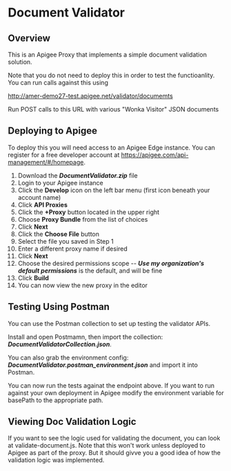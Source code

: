 # Document Validator

## Overview

This is an Apigee Proxy that implements a simple document validation solution.

Note that you do not need to deploy this in order to test the functioanlity. You can run calls against this using

http://amer-demo27-test.apigee.net/validator/documemts

Run POST calls to this URL with various "Wonka Visitor" JSON documents

## Deploying to Apigee

To deploy this you will need access to an Apigee Edge instance. You can register for a free developer account
at https://apigee.com/api-management/#/homepage.

1. Download the ***DocumentValidator.zip*** file
2. Login to your Apigee instance
3. Click the **Develop** icon on the left bar menu (first icon beneath your account name)
4. Click **API Proxies**
5. Click the **+Proxy** button located in the upper right
6. Choose **Proxy Bundle** from the list of choices
7. Click **Next**
8. Click the **Choose File** button
9. Select the file you saved in Step 1
10. Enter a different proxy name if desired
11. Click **Next**
12. Choose the desired permissions scope -- ***Use my organization's default permissions*** is the default, and will be fine
13. Click **Build**
14. You can now view the new proxy in the editor

## Testing Using Postman

You can use the Postman collection to set up testing the validator APIs. 

Install and open Postmamn, then import the collection: ***DocumentValidatorCollection.json***.

You can also grab the environment config: ***DocumentValidator.postman_environment.json*** and import it into Postman.

You can now run the tests againat the endpoint above. If you want to run against your own deployment in Apigee modify the environment variable for basePath to the appropriate path.

## Viewing Doc Validation Logic

If you want to see the logic used for validating the document, you can look at validate-document.js. Note that this won't work unless deployed to Apigee as part of the proxy. But it should givve you a good idea of how the validation logic was implemented.
